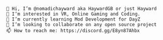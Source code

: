 
    👋 Hi, I’m @nomadichayward aka HaywardGB or just Hayward
    👀 I’m interested in VR, Online Gaming and Coding.
    🌱 I’m currently learning Mod Development for DayZ
    💞️ I’m looking to collaborate on any open source project
    📫 How to reach me: https://discord.gg/E8yn87Ahbx
